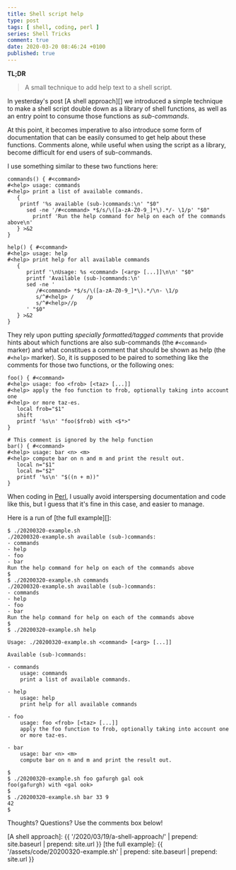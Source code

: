 ```yaml
---
title: Shell script help
type: post
tags: [ shell, coding, perl ]
series: Shell Tricks
comment: true
date: 2020-03-20 08:46:24 +0100
published: true
---
```


**TL;DR**

> A small technique to add help text to a shell script.

In yesterday's post [A shell approach][] we introduced a simple technique to
make a shell script double down as a library of shell functions, as well as
an entry point to consume those functions as *sub-commands*.

At this point, it becomes imperative to also introduce some form of
documentation that can be easily consumed to get help about these functions.
Comments alone, while useful when using the script as a library, become
difficult for end users of sub-commands.

I use something similar to these two functions here:

```shell
commands() { #<command>
#<help> usage: commands
#<help> print a list of available commands.
   {
   	printf '%s available (sub-)commands:\n' "$0"
      sed -ne '/#<command> *$/s/\([a-zA-Z0-9_]*\).*/- \1/p' "$0"
		printf 'Run the help command for help on each of the commands above\n'
   } >&2
}

help() { #<command>
#<help> usage: help
#<help> print help for all available commands
   {
      printf '\nUsage: %s <command> [<arg> [...]]\n\n' "$0"
      printf 'Available (sub-)commands:\n'
      sed -ne '
         /#<command> *$/s/\([a-zA-Z0-9_]*\).*/\n- \1/p
         s/^#<help> /    /p
         s/^#<help>//p
      ' "$0"
   } >&2
}
```

They rely upon putting *specially formatted/tagged comments* that provide
hints about which functions are also sub-commands (the `#<command>` marker)
and what constitues a comment that should be shown as help (the `#<help>`
marker). So, it is supposed to be paired to something like the comments for
those two functions, or the following ones:

```shell
foo() { #<command>
#<help> usage: foo <frob> [<taz> [...]]
#<help> apply the foo function to frob, optionally taking into account one
#<help> or more taz-es.
   local frob="$1"
   shift
   printf '%s\n' "foo($frob) with <$*>"
}

# This comment is ignored by the help function
bar() { #<command>
#<help> usage: bar <n> <m>
#<help> compute bar on n and m and print the result out.
   local n="$1"
   local m="$2"
   printf '%s\n' "$((n + m))"
}
```

When coding in [Perl][], I usually avoid interspersing documentation and
code like this, but I guess that it's fine in this case, and easier to
manage.

Here is a run of [the full example][]:

```shell
$ ./20200320-example.sh 
./20200320-example.sh available (sub-)commands:
- commands
- help
- foo
- bar
Run the help command for help on each of the commands above
$ 
$ ./20200320-example.sh commands
./20200320-example.sh available (sub-)commands:
- commands
- help
- foo
- bar
Run the help command for help on each of the commands above
$ 
$ ./20200320-example.sh help

Usage: ./20200320-example.sh <command> [<arg> [...]]

Available (sub-)commands:

- commands
    usage: commands
    print a list of available commands.

- help
    usage: help
    print help for all available commands

- foo
    usage: foo <frob> [<taz> [...]]
    apply the foo function to frob, optionally taking into account one
    or more taz-es.

- bar
    usage: bar <n> <m>
    compute bar on n and m and print the result out.

$ 
$ ./20200320-example.sh foo gafurgh gal ook
foo(gafurgh) with <gal ook>
$ 
$ ./20200320-example.sh bar 33 9
42
$ 
```

Thoughts? Questions? Use the comments box below!

[Perl]: https://www.perl.org/
[A shell approach]: {{ '/2020/03/19/a-shell-approach/' | prepend: site.baseurl | prepend: site.url }}
[the full example]: {{ '/assets/code/20200320-example.sh' | prepend: site.baseurl | prepend: site.url }}
